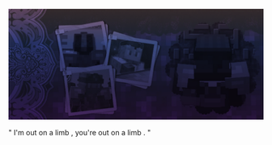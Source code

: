 ![image alt](https://github.com/TheBenCouncil/TheBenCouncil/blob/main/image_2025-09-14_131341206.png?raw=true)

" I'm out on a limb , you're out on a limb . "
